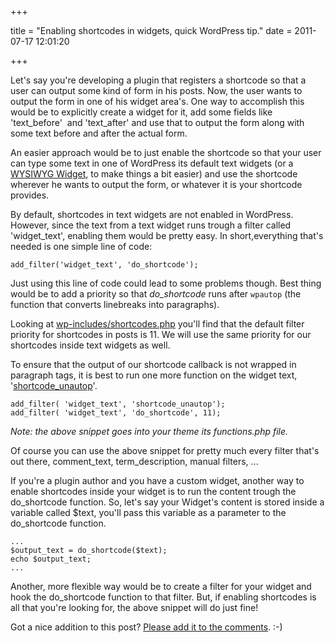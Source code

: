 +++

title = "Enabling shortcodes in widgets, quick WordPress tip."
date = 2011-07-17 12:01:20

+++

Let's say you're developing a plugin that registers a shortcode so that a user can output some kind of form in his posts. Now, the user wants to output the form in one of his widget area's. One way to accomplish this would be to explicitly create a widget for it, add some fields like 'text_before'  and 'text_after' and use that to output the form along with some text before and after the actual form.

An easier approach would be to just enable the shortcode so that your user can type some text in one of WordPress its default text widgets (or a <a href="http://www.dannyvankooten.com/wordpress-plugins/wysiwyg-widgets/">WYSIWYG Widget</a>, to make things a bit easier) and use the shortcode wherever he wants to output the form, or whatever it is your shortcode provides.

By default, shortcodes in text widgets are not enabled in WordPress. However, since the text from a text widget runs trough a filter called 'widget_text', enabling them would be pretty easy. In short,everything that's needed is one simple line of code:

```php?start_inline=1
add_filter('widget_text', 'do_shortcode');
```

Just using this line of code could lead to some problems though. Best thing would be to add a priority so that <em>do_shortcode</em> runs after `wpautop` (the function that converts linebreaks into paragraphs). 

Looking at <a href="http://core.trac.wordpress.org/browser/tags/3.2.1/wp-includes/shortcodes.php#L296">wp-includes/shortcodes.php</a> you'll find that the default filter priority for shortcodes in posts is 11. We will use the same priority for our shortcodes inside text widgets as well.

To ensure that the output of our shortcode callback is not wrapped in paragraph tags, it is best to run one more function on the widget text, '<a href="http://core.trac.wordpress.org/browser/tags/3.2.1/wp-includes/formatting.php#L235">shortcode_unautop</a>'.

```php?start_inline=1
add_filter( 'widget_text', 'shortcode_unautop');
add_filter( 'widget_text', 'do_shortcode', 11);
```

<em>Note: the above snippet goes into your theme its <em>functions.php</em> file.</em>

Of course you can use the above snippet for pretty much every filter that's out there, comment_text, term_description, manual filters, ... 

If you're a plugin author and you have a custom widget, another way to enable shortcodes inside your widget is to run the content trough the do_shortcode function. So, let's say your Widget's content is stored inside a variable called $text, you'll pass this variable as a parameter to the do_shortcode function.

```php?start_inline=1
...
$output_text = do_shortcode($text);
echo $output_text;
...
```

Another, more flexible way would be to create a filter for your widget and hook the do_shortcode function to that filter. But, if enabling shortcodes is all that you're looking for, the above snippet will do just fine!

Got a nice addition to this post? <a href="#respond">Please add it to the comments</a>. :-)

